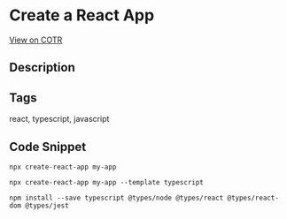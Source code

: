 # Create a React App

[View on COTR](https://cotr.dev/snippet/324)

## Description


## Tags
react, typescript, javascript

## Code Snippet
```
npx create-react-app my-app

npx create-react-app my-app --template typescript

npm install --save typescript @types/node @types/react @types/react-dom @types/jest
```

